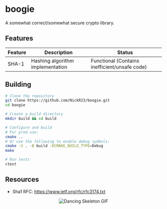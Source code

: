 # boogie
A somewhat correct/somewhat secure crypto library.

## Features
| Feature         | Description                        | Status     |
|-----------------|------------------------------------|------------|
| SHA-1           | Hashing algorithm implementation   | Functional (Contains inefficient/unsafe code)

## Building

```bash
# Clone the repository
git clone https://github.com/NickR23/boogie.git
cd boogie

# Create a build directory
mkdir build && cd build

# Configure and build
# For prod use:
cmake .. 
# Or use the following to enable debug symbols:
cmake -S . -B build -DCMAKE_BUILD_TYPE=Debug
make

# Run tests
ctest
```

## Resources
* Sha1 RFC: https://www.ietf.org/rfc/rfc3174.txt

<div align="center">
  <img src="https://media.tenor.com/5YSoSYGxbUMAAAAM/dancing-skeleton.gif" alt="Dancing Skeleton GIF" />
</div>
